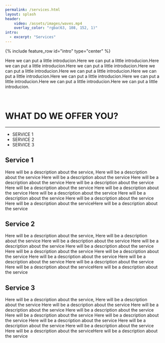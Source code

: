 ```yaml
---
permalink: /services.html
layout: splash
header:  
    video: /assets/images/waves.mp4
    overlay_color: "rgba(63, 108, 152, 1)"
intro:
  - excerpt: "Services"
---
```


{% include feature_row id="intro" type="center" %}

<p>Here we can put a little introducion.Here we can put a little introducion.Here we can put a little introducion.Here we can put a little introducion.Here we can put a little introducion.Here we can put a little introducion.Here we can put a little introducion.Here we can put a little introducion.Here we can put a little introducion.Here we can put a little introducion.Here we can put a little introducion.</p>

<link rel="stylesheet" href="./assets/services.css">

<div class="img-container"></div>
<br>
<div class="container-center">
<h1>WHAT DO WE OFFER YOU? </h1>
</div>
<hr>
<div class="list-container">
  <ul> 
    <li class="list-element">SERVICE 1</li>
    <li class="list-element">SERVICE 2</li>
    <li class="list-element">SERVICE 3</li>
  </ul>

</div>
<div>
  <h2> Service 1 </h2>
  <p> Here will be a description about the service, Here will be a description about the service Here will be a description about the service Here will be a description about the service Here will be a description about the service Here will be a description about the service Here will be a description about the service Here will be a description about the service Here will be a description about the service Here will be a description about the service Here will be a description about the serviceHere will be a description about the service</p>
    <h2> Service 2 </h2>
  <p> Here will be a description about the service, Here will be a description about the service Here will be a description about the service Here will be a description about the service Here will be a description about the service Here will be a description about the service Here will be a description about the service Here will be a description about the service Here will be a description about the service Here will be a description about the service Here will be a description about the serviceHere will be a description about the service</p>
    <h2> Service 3 </h2>
  <p> Here will be a description about the service, Here will be a description about the service Here will be a description about the service Here will be a description about the service Here will be a description about the service Here will be a description about the service Here will be a description about the service Here will be a description about the service Here will be a description about the service Here will be a description about the service Here will be a description about the serviceHere will be a description about the service</p>
</div>